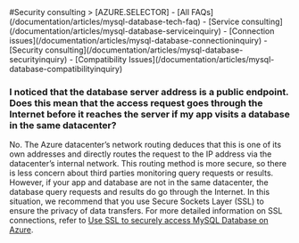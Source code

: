<properties linkid="" urlDisplayName="" pageTitle="MySQL Service Questions – Microsoft Azure Cloud" metakeywords="Azure Cloud, technical documentation, documents and resources, MySQL, database, FAQ, Azure MySQL, MySQL PaaS, Azure MySQL PaaS, Azure MySQL Service, Azure RDS" description="Provides quick answers for common technical questions encountered by users when using MySQL Database on Azure. Contact technical support if you have any further questions." metaCanonical="" services="MySQL" documentationCenter="Services" title="" authors="" solutions="" manager="" editor="" />

<tags ms.service="mysql" ms.date="" wacn.date="12/01/2015"/>
#Security consulting
> [AZURE.SELECTOR]
- [All FAQs](/documentation/articles/mysql-database-tech-faq)
- [Service consulting](/documentation/articles/mysql-database-serviceinquiry)
- [Connection issues](/documentation/articles/mysql-database-connectioninquiry)
- [Security consulting](/documentation/articles/mysql-database-securityinquiry)
- [Compatibility Issues](/documentation/articles/mysql-database-compatibilityinquiry)

### **I noticed that the database server address is a public endpoint. Does this mean that the access request goes through the Internet before it reaches the server if my app visits a database in the same datacenter?**

No. The Azure datacenter’s network routing deduces that this is one of its own addresses and directly routes the request to the IP address via the datacenter’s internal network. This routing method is more secure, so there is less concern about third parties monitoring query requests or results. However, if your app and database are not in the same datacenter, the database query requests and results do go through the Internet. In this situation, we recommend that you use Secure Sockets Layer (SSL) to ensure the privacy of data transfers. For more detailed information on SSL connections, refer to [Use SSL to securely access MySQL Database on Azure](/documentation/articles/mysql-database-ssl-connection/).

<!---HONumber=Acom_0104_2016_MySql-->